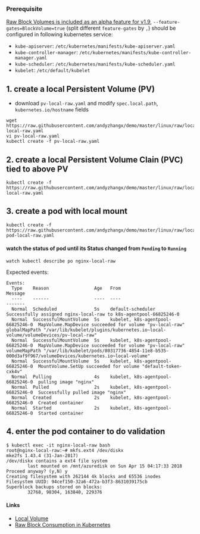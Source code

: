 ### Prerequisite
[Raw Block Volumes is included as an alpha feature for v1.9](https://kubernetes.io/docs/concepts/storage/persistent-volumes/#raw-block-volume-support), `--feature-gates=BlockVolume=true` (split different `feature-gates` by `,`) should be configured in following kubernetes service:
 - `kube-apiserver`: `/etc/kubernetes/manifests/kube-apiserver.yaml`
 - `kube-controller-manager`: `/etc/kubernetes/manifests/kube-controller-manager.yaml`
 - `kube-scheduler`: `/etc/kubernetes/manifests/kube-scheduler.yaml`
 - `kubelet`: `/etc/default/kubelet`

## 1. create a local Persistent Volume (PV)
 - download `pv-local-raw.yaml` and modify `spec.local.path`, `kubernetes.io/hostname` fields
```
wget https://raw.githubusercontent.com/andyzhangx/demo/master/linux/raw/local/pv-local-raw.yaml
vi pv-local-raw.yaml
kubectl create -f pv-local-raw.yaml
```
## 2. create a local Persistent Volume Clain (PVC) tied to above PV
```
kubectl create -f https://raw.githubusercontent.com/andyzhangx/demo/master/linux/raw/local/pvc-local-raw.yaml
```

## 3. create a pod with local mount
```
kubectl create -f https://raw.githubusercontent.com/andyzhangx/demo/master/linux/raw/local/nginx-pod-local-raw.yaml
```

#### watch the status of pod until its Status changed from `Pending` to `Running`
```watch kubectl describe po nginx-local-raw```

Expected events:
```
Events:
  Type    Reason                 Age   From                               Message
  ----    ------                 ----  ----                               -------
  Normal  Scheduled              5s    default-scheduler                  Successfully assigned nginx-local-raw to k8s-agentpool-66825246-0
  Normal  SuccessfulMountVolume  5s    kubelet, k8s-agentpool-66825246-0  MapVolume.MapDevice succeeded for volume "pv-local-raw" globalMapPath "/var/lib/kubelet/plugins/kubernetes.io~local-volume/volumeDevices/pv-local-raw"
  Normal  SuccessfulMountVolume  5s    kubelet, k8s-agentpool-66825246-0  MapVolume.MapDevice succeeded for volume "pv-local-raw" volumeMapPath "/var/lib/kubelet/pods/80317736-4854-11e8-b535-000d3af9f967/volumeDevices/kubernetes.io~local-volume"
  Normal  SuccessfulMountVolume  5s    kubelet, k8s-agentpool-66825246-0  MountVolume.SetUp succeeded for volume "default-token-cxk4v"
  Normal  Pulling                4s    kubelet, k8s-agentpool-66825246-0  pulling image "nginx"
  Normal  Pulled                 2s    kubelet, k8s-agentpool-66825246-0  Successfully pulled image "nginx"
  Normal  Created                2s    kubelet, k8s-agentpool-66825246-0  Created container
  Normal  Started                2s    kubelet, k8s-agentpool-66825246-0  Started container
```

## 4. enter the pod container to do validation
```
$ kubectl exec -it nginx-local-raw bash
root@nginx-local-raw:~# mkfs.ext4 /dev/diskx
mke2fs 1.43.4 (31-Jan-2017)
/dev/diskx contains a ext4 file system
        last mounted on /mnt/azuredisk on Sun Apr 15 04:17:33 2018
Proceed anyway? (y,N) y
Creating filesystem with 262144 4k blocks and 65536 inodes
Filesystem UUID: 94cef150-32a6-472a-b3f3-8631039175cb
Superblock backups stored on blocks:
        32768, 98304, 163840, 229376
```

#### Links
 - [Local Volume](https://kubernetes.io/docs/concepts/storage/volumes/#local)
 - [Raw Block Consumption in Kubernetes](https://github.com/kubernetes/community/blob/master/contributors/design-proposals/storage/raw-block-pv.md)
